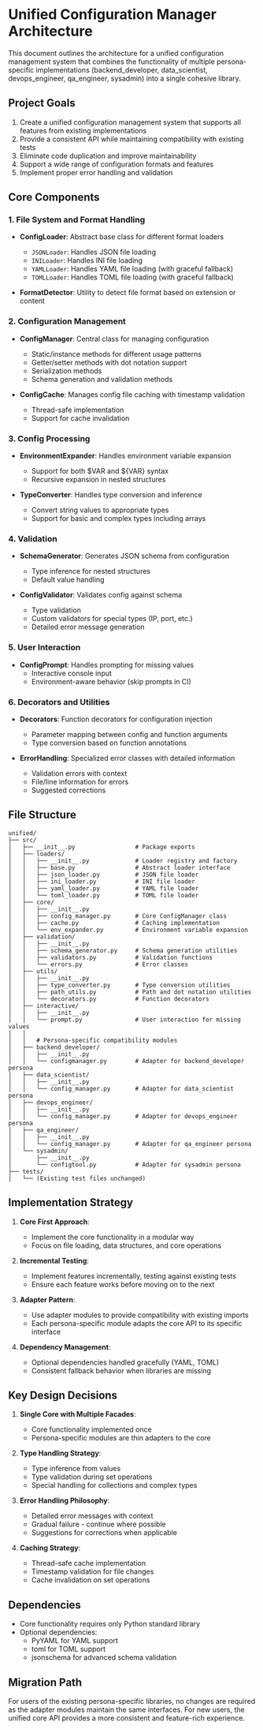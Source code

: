 # Unified Configuration Manager Architecture

This document outlines the architecture for a unified configuration management system that combines the functionality of multiple persona-specific implementations (backend_developer, data_scientist, devops_engineer, qa_engineer, sysadmin) into a single cohesive library.

## Project Goals

1. Create a unified configuration management system that supports all features from existing implementations
2. Provide a consistent API while maintaining compatibility with existing tests
3. Eliminate code duplication and improve maintainability
4. Support a wide range of configuration formats and features
5. Implement proper error handling and validation

## Core Components

### 1. File System and Format Handling

- **ConfigLoader**: Abstract base class for different format loaders
  - `JSONLoader`: Handles JSON file loading
  - `INILoader`: Handles INI file loading
  - `YAMLLoader`: Handles YAML file loading (with graceful fallback)
  - `TOMLLoader`: Handles TOML file loading (with graceful fallback)

- **FormatDetector**: Utility to detect file format based on extension or content

### 2. Configuration Management

- **ConfigManager**: Central class for managing configuration
  - Static/instance methods for different usage patterns
  - Getter/setter methods with dot notation support
  - Serialization methods
  - Schema generation and validation methods

- **ConfigCache**: Manages config file caching with timestamp validation
  - Thread-safe implementation
  - Support for cache invalidation

### 3. Config Processing

- **EnvironmentExpander**: Handles environment variable expansion
  - Support for both $VAR and ${VAR} syntax
  - Recursive expansion in nested structures

- **TypeConverter**: Handles type conversion and inference
  - Convert string values to appropriate types
  - Support for basic and complex types including arrays

### 4. Validation

- **SchemaGenerator**: Generates JSON schema from configuration
  - Type inference for nested structures
  - Default value handling

- **ConfigValidator**: Validates config against schema
  - Type validation
  - Custom validators for special types (IP, port, etc.)
  - Detailed error message generation

### 5. User Interaction

- **ConfigPrompt**: Handles prompting for missing values
  - Interactive console input
  - Environment-aware behavior (skip prompts in CI)

### 6. Decorators and Utilities

- **Decorators**: Function decorators for configuration injection
  - Parameter mapping between config and function arguments
  - Type conversion based on function annotations

- **ErrorHandling**: Specialized error classes with detailed information
  - Validation errors with context
  - File/line information for errors
  - Suggested corrections

## File Structure

```
unified/
├── src/
│   ├── __init__.py                 # Package exports
│   ├── loaders/
│   │   ├── __init__.py             # Loader registry and factory
│   │   ├── base.py                 # Abstract loader interface
│   │   ├── json_loader.py          # JSON file loader
│   │   ├── ini_loader.py           # INI file loader
│   │   ├── yaml_loader.py          # YAML file loader
│   │   └── toml_loader.py          # TOML file loader
│   ├── core/
│   │   ├── __init__.py
│   │   ├── config_manager.py       # Core ConfigManager class
│   │   ├── cache.py                # Caching implementation
│   │   └── env_expander.py         # Environment variable expansion
│   ├── validation/
│   │   ├── __init__.py
│   │   ├── schema_generator.py     # Schema generation utilities
│   │   ├── validators.py           # Validation functions
│   │   └── errors.py               # Error classes
│   ├── utils/
│   │   ├── __init__.py
│   │   ├── type_converter.py       # Type conversion utilities
│   │   ├── path_utils.py           # Path and dot notation utilities
│   │   └── decorators.py           # Function decorators
│   ├── interactive/
│   │   ├── __init__.py
│   │   └── prompt.py               # User interaction for missing values
│   │
│   │   # Persona-specific compatibility modules
│   ├── backend_developer/
│   │   ├── __init__.py
│   │   └── configmanager.py        # Adapter for backend_developer persona
│   ├── data_scientist/
│   │   ├── __init__.py
│   │   └── config_manager.py       # Adapter for data_scientist persona
│   ├── devops_engineer/
│   │   ├── __init__.py
│   │   └── config_manager.py       # Adapter for devops_engineer persona
│   ├── qa_engineer/
│   │   ├── __init__.py
│   │   └── config_manager.py       # Adapter for qa_engineer persona
│   └── sysadmin/
│       ├── __init__.py
│       └── configtool.py           # Adapter for sysadmin persona
├── tests/
│   └── (Existing test files unchanged)
```

## Implementation Strategy

1. **Core First Approach**:
   - Implement the core functionality in a modular way
   - Focus on file loading, data structures, and core operations

2. **Incremental Testing**:
   - Implement features incrementally, testing against existing tests
   - Ensure each feature works before moving on to the next

3. **Adapter Pattern**:
   - Use adapter modules to provide compatibility with existing imports
   - Each persona-specific module adapts the core API to its specific interface

4. **Dependency Management**:
   - Optional dependencies handled gracefully (YAML, TOML)
   - Consistent fallback behavior when libraries are missing

## Key Design Decisions

1. **Single Core with Multiple Facades**:
   - Core functionality implemented once
   - Persona-specific modules are thin adapters to the core

2. **Type Handling Strategy**:
   - Type inference from values
   - Type validation during set operations
   - Special handling for collections and complex types

3. **Error Handling Philosophy**:
   - Detailed error messages with context
   - Gradual failure - continue where possible
   - Suggestions for corrections when applicable

4. **Caching Strategy**:
   - Thread-safe cache implementation
   - Timestamp validation for file changes
   - Cache invalidation on set operations

## Dependencies

- Core functionality requires only Python standard library
- Optional dependencies:
  - PyYAML for YAML support
  - toml for TOML support
  - jsonschema for advanced schema validation

## Migration Path

For users of the existing persona-specific libraries, no changes are required as the adapter modules maintain the same interfaces. For new users, the unified core API provides a more consistent and feature-rich experience.